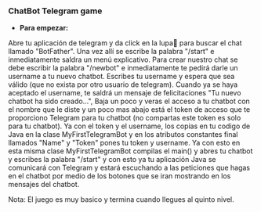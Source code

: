 ### ChatBot Telegram game

- **Para empezar:**

Abre tu aplicación de telegram y da click en la lupa🔎 para buscar el chat llamado "BotFather".  Una vez allí se escribe la palabra "/start" e inmediatamente saldra un menú explicativo. 
Para crear nuestro chat se debe escribir la palabra "/newbot" e inmediatamente te pedirá darle un username a tu nuevo chatbot.
Escribes tu username y espera que sea válido (que no exista por otro usuario de telegram). Cuando ya se haya aceptado el username, te saldrá un mensaje de felicitaciones "Tu nuevo chatbot ha sido creado...", Baja un poco y veras el acceso a tu chatbot con el nombre que le diste y un poco mas abajo está el token de acceso que te proporciono Telegram para tu chatbot (no compartas este token es solo para tu chatbot).
Ya con el token y el username, los copias en tu codigo de Java en la clase MyFirstTelegramBot y en los atributos constantes final llamados "Name" y "Token" pones tu token y username.
Ya con esto en esta misma clase MyFirstTelegramBot compilas el main() y abres tu chatbot y escribes la palabra "/start" y con esto ya tu aplicación Java  se comunicará con Telegram y estará escuchando a las peticiones que hagas en el chatbot por medio de los botones que se iran mostrando en los mensajes del chatbot.

Nota: El juego es muy basico y termina cuando llegues al quinto nivel. 
